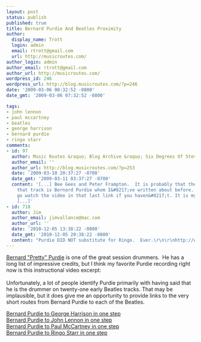 ```yaml
---
layout: post
status: publish
published: true
title: Bernard Purdie And Beatles Proximity
author:
  display_name: Trott
  login: admin
  email: rtrott@gmail.com
  url: http://musicroutes.com/
author_login: admin
author_email: rtrott@gmail.com
author_url: http://musicroutes.com/
wordpress_id: 246
wordpress_url: http://blog.musicroutes.com/?p=246
date: '2009-03-06 00:32:52 -0800'
date_gmt: '2009-03-06 07:32:52 -0800'

tags:
- john lennon
- paul mccartney
- beatles
- george harrison
- bernard purdie
- ringo starr
comments:
- id: 97
  author: Music Routes &raquo; Blog Archive &raquo; Six Degrees Of Steve Martin
  author_email: ''
  author_url: http://blog.musicroutes.com/?p=253
  date: '2009-03-10 20:37:27 -0700'
  date_gmt: '2009-03-11 03:37:27 -0700'
  content: '[...] Bee Gees and Peter Frampton.  It is probably that the drummer on
    that track is Bernard Purdie whom I&#8217;ve written about before. (Seriously,
    go watch the video in that last link if you haven&#8217;t. It is my absolute favorite
    [...]'
- id: 718
  author: Jim
  author_email: jimvallance@mac.com
  author_url: ''
  date: '2010-12-05 13:38:22 -0800'
  date_gmt: '2010-12-05 20:38:22 -0800'
  content: "Purdie DID NOT substitute for Ringo.  Ever.\r\n\r\nhttp://www.jimvallance.com/03-projects-folder/purdie-project-folder/pg-purdie.html"
---
```

<p><a href="http://bernardpurdie.com/" target="_blank">Bernard "Pretty" Purdie</a> is one of the great session drummers.  He has a long list of impressive credits, but I think my favorite Purdie recording right now is this instructional video excerpt:<br />
<object width="425" height="344" data="http://www.youtube.com/v/6FX_84iWPLU&amp;hl=en&amp;fs=1" type="application/x-shockwave-flash"><param name="allowFullScreen" value="true" /><param name="allowscriptaccess" value="always" /><param name="src" value="http://www.youtube.com/v/6FX_84iWPLU&amp;hl=en&amp;fs=1" /><param name="allowfullscreen" value="true" /></object><br />
Unfortunately, a lot of people identify Purdie primarily with having said that he is the drummer on twenty-one early Beatles tracks. That may be implausible, but it does give me an opportunity to provide links to the very short routes from Bernard Purdie to each of the Beatles.</p>
<p><a href="http://musicroutes.com/route.php?musicianName=Bernard+Purdie&amp;musicianName2=George+Harrison" target="_blank">Bernard Purdie to George Harrison in one step</a><br />
<a href="http://musicroutes.com/route.php?musicianName=Bernard+Purdie&amp;musicianName2=John+Lennon" target="_blank">Bernard Purdie to John Lennon in one step</a><br />
<a href="http://musicroutes.com/route.php?musicianName=Bernard+Purdie&amp;musicianName2=Paul+McCartney" target="_blank"> Bernard Purdie to Paul McCartney in one step</a><br />
<a href="http://musicroutes.com/route.php?musicianName=Bernard+Purdie&amp;musicianName2=Ringo+Starr" target="_blank"> Bernard Purdie to Ringo Starr in one step</a></p>
